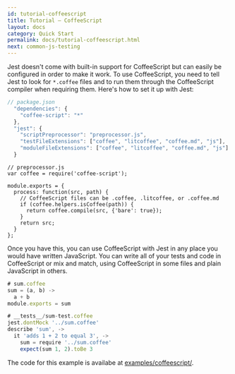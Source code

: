 ```yaml
---
id: tutorial-coffeescript
title: Tutorial – CoffeeScript
layout: docs
category: Quick Start
permalink: docs/tutorial-coffeescript.html
next: common-js-testing
---
```


Jest doesn't come with built-in support for CoffeeScript but can easily be configured in order to make it work. To use CoffeeScript, you need to tell Jest to look for `*.coffee` files and to run them through the CoffeeScript compiler when requiring them. Here's how to set it up with Jest:


```javascript
// package.json
  "dependencies": {
    "coffee-script": "*"
  },
  "jest": {
    "scriptPreprocessor": "preprocessor.js",
    "testFileExtensions": ["coffee", "litcoffee", "coffee.md", "js"],
    "moduleFileExtensions": ["coffee", "litcoffee", "coffee.md", "js"]
  }
```

```
// preprocessor.js
var coffee = require('coffee-script');

module.exports = {
  process: function(src, path) {
    // CoffeeScript files can be .coffee, .litcoffee, or .coffee.md
    if (coffee.helpers.isCoffee(path)) {
      return coffee.compile(src, {'bare': true});
    }
    return src;
  }
};
```

Once you have this, you can use CoffeeScript with Jest in any place you would have written JavaScript. You can write all of your tests and code in CoffeeScript or mix and match, using CoffeeScript in some files and plain JavaScript in others.


```javascript
# sum.coffee
sum = (a, b) ->
  a + b
module.exports = sum
```

```javascript
# __tests__/sum-test.coffee
jest.dontMock '../sum.coffee'
describe 'sum', ->
  it 'adds 1 + 2 to equal 3', ->
    sum = require '../sum.coffee'
    expect(sum 1, 2).toBe 3
```

The code for this example is availabe at [examples/coffeescript/](https://github.com/facebook/jest/tree/master/examples/coffeescript).

